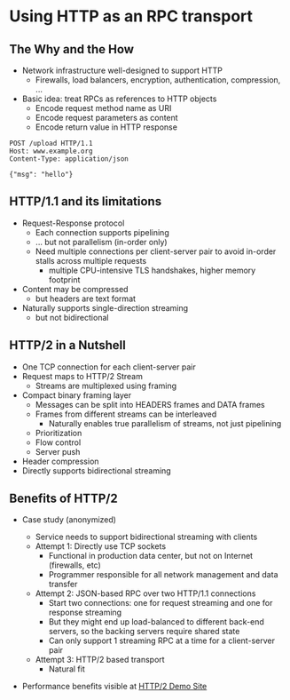 # Using HTTP as an RPC transport

## The Why and the How

* Network infrastructure well-designed to support HTTP
  - Firewalls, load balancers, encryption, authentication, compression, ...
* Basic idea: treat RPCs as references to HTTP objects
  - Encode request method name as URI
  - Encode request parameters as content
  - Encode return value in HTTP response

```http
POST /upload HTTP/1.1
Host: www.example.org
Content-Type: application/json

{"msg": "hello"}
```

## HTTP/1.1 and its limitations

* Request-Response protocol
  - Each connection supports pipelining
  - ... but not parallelism (in-order only)
  - Need multiple connections per client-server pair to avoid in-order stalls
    across multiple requests
    * multiple CPU-intensive TLS handshakes, higher memory footprint
* Content may be compressed
  - but headers are text format
* Naturally supports single-direction streaming
  - but not bidirectional

## HTTP/2 in a Nutshell

* One TCP connection for each client-server pair
* Request maps to HTTP/2 Stream
  - Streams are multiplexed using framing
* Compact binary framing layer
  - Messages can be split into HEADERS frames and DATA frames
  - Frames from different streams can be interleaved
    * Naturally enables true parallelism of streams, not just pipelining
  - Prioritization
  - Flow control
  - Server push
* Header compression
* Directly supports bidirectional streaming

## Benefits of HTTP/2

* Case study (anonymized)
  - Service needs to support bidirectional streaming with clients
  - Attempt 1: Directly use TCP sockets
    * Functional in production data center, but not on Internet (firewalls, etc)
    * Programmer responsible for all network management and data transfer
  - Attempt 2: JSON-based RPC over two HTTP/1.1 connections
    * Start two connections: one for request streaming and one for response streaming
    * But they might end up load-balanced to different back-end servers, so the backing servers require shared state
    * Can only support 1 streaming RPC at a time for a client-server pair
  - Attempt 3: HTTP/2 based transport
    * Natural fit

* Performance benefits visible at [HTTP/2 Demo Site](http://www.http2demo.io)
